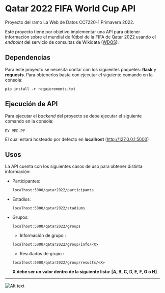 # Qatar 2022 FIFA World Cup API
Proyecto del ramo La Web de Datos CC7220-1 Primavera 2022.

Este proyecto tiene por objetivo implementar una API para obtener información sobre el mundial de fútbol de la FIFA de Qatar 2022 usando el *endpoint* del servicio de consultas de Wikidata ([WDQS](https://query.wikidata.org/)).

## Dependencias
Para este proyecto se necesita contar con los siguientes paquetes: **flask** y **requests**. Para obtenerlos basta con ejecutar el siguiente comando en la consola:

```console
pip install -r requierements.txt
```
## Ejecución de API
Para ejecutar el *backend* del proyecto se debe ejecutar el siguiente comando en la consola:

```console
py app.py
```

El cual estará hosteado por defecto en **localhost** (http://127.0.0.1:5000)

## Usos
La API cuenta con los siguientes casos de uso para obtener distinta información:

- Participantes:
  ```console
  localhost:5000/qatar2022/participants
  ```
- Estadios:
  ```console
  localhost:5000/qatar2022/stadiums
  ```
- Grupos:
  ```console
  localhost:5000/qatar2022/groups
  ```
  - Información de grupo <X>:
  ```console
  localhost:5000/qatar2022/group/info/<X>
  ```
  - Resultados de grupo <X>:
  ```console
  localhost:5000/qatar2022/group/results/<X>
  ```
  **X debe ser un valor dentro de la siguiente lista: [A, B, C, D, E, F, G o H]**

---

![Alt text](https://upload.wikimedia.org/wikipedia/commons/thumb/a/ae/Wikidata_Stamp_Rec_Dark.svg/200px-Wikidata_Stamp_Rec_Dark.svg.png "Powered by Wikidata")
